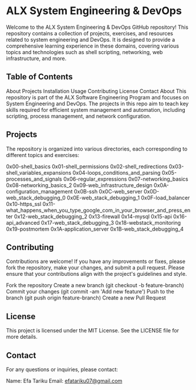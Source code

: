 # ALX System Engineering & DevOps
Welcome to the ALX System Engineering & DevOps GitHub repository! This repository contains a collection of projects, exercises, and resources related to system engineering and DevOps. It is designed to provide a comprehensive learning experience in these domains, covering various topics and technologies such as shell scripting, networking, web infrastructure, and more.

## Table of Contents
About
Projects
Installation
Usage
Contributing
License
Contact
About
This repository is part of the ALX Software Engineering Program and focuses on System Engineering and DevOps. The projects in this repo aim to teach key skills required for efficient system management and automation, including scripting, process management, and network configuration.

## Projects
The repository is organized into various directories, each corresponding to different topics and exercises:

0x00-shell_basics
0x01-shell_permissions
0x02-shell_redirections
0x03-shell_variables_expansions
0x04-loops_conditions_and_parsing
0x05-processes_and_signals
0x06-regular_expressions
0x07-networking_basics
0x08-networking_basics_2
0x09-web_infrastructure_design
0x0A-configuration_management
0x0B-ssh
0x0C-web_server
0x0D-web_stack_debugging_0
0x0E-web_stack_debugging_1
0x0F-load_balancer
0x10-https_ssl
0x11-what_happens_when_you_type_google_com_in_your_browser_and_press_enter
0x12-web_stack_debugging_2
0x13-firewall
0x14-mysql
0x15-api
0x16-api_advanced
0x17-web_stack_debugging_3
0x18-webstack_monitoring
0x19-postmortem
0x1A-application_server
0x1B-web_stack_debugging_4

## Contributing
Contributions are welcome! If you have any improvements or fixes, please fork the repository, make your changes, and submit a pull request. Please ensure that your contributions align with the project's guidelines and style.

Fork the repository
Create a new branch (git checkout -b feature-branch)
Commit your changes (git commit -am 'Add new feature')
Push to the branch (git push origin feature-branch)
Create a new Pull Request
## License
This project is licensed under the MIT License. See the LICENSE file for more details.

## Contact
For any questions or inquiries, please contact:

Name: Efa Tariku
Email: efatariku07@gmail.com
